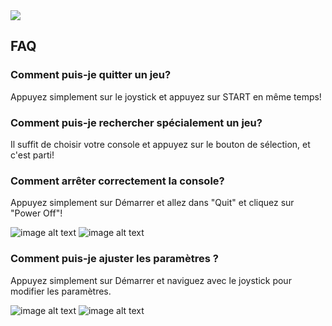 <div class="image-header">
	<img src="https://static.retrobox.tech/img/logo/illustration.png"/>
</div>


## FAQ

### Comment puis-je quitter un jeu?

Appuyez simplement sur le joystick et appuyez sur START en même temps!

### Comment puis-je rechercher spécialement un jeu?

Il suffit de choisir votre console et appuyez sur le bouton de sélection, et c'est parti!

### Comment arrêter correctement la console?

Appuyez simplement sur Démarrer et allez dans "Quit" et cliquez sur "Power Off"!

![image alt text](https://static.retrobox.tech/img/getting-started/RetroPie/image_16.png) ![image alt text](https://static.retrobox.tech/img/getting-started/RetroPie/image_17.png)

### Comment puis-je ajuster les paramètres ?

Appuyez simplement sur Démarrer et naviguez avec le joystick pour modifier les paramètres.

![image alt text](https://static.retrobox.tech/img/getting-started/RetroPie/image_14.png) ![image alt text](https://static.retrobox.tech/img/getting-started/RetroPie/image_15.png)
